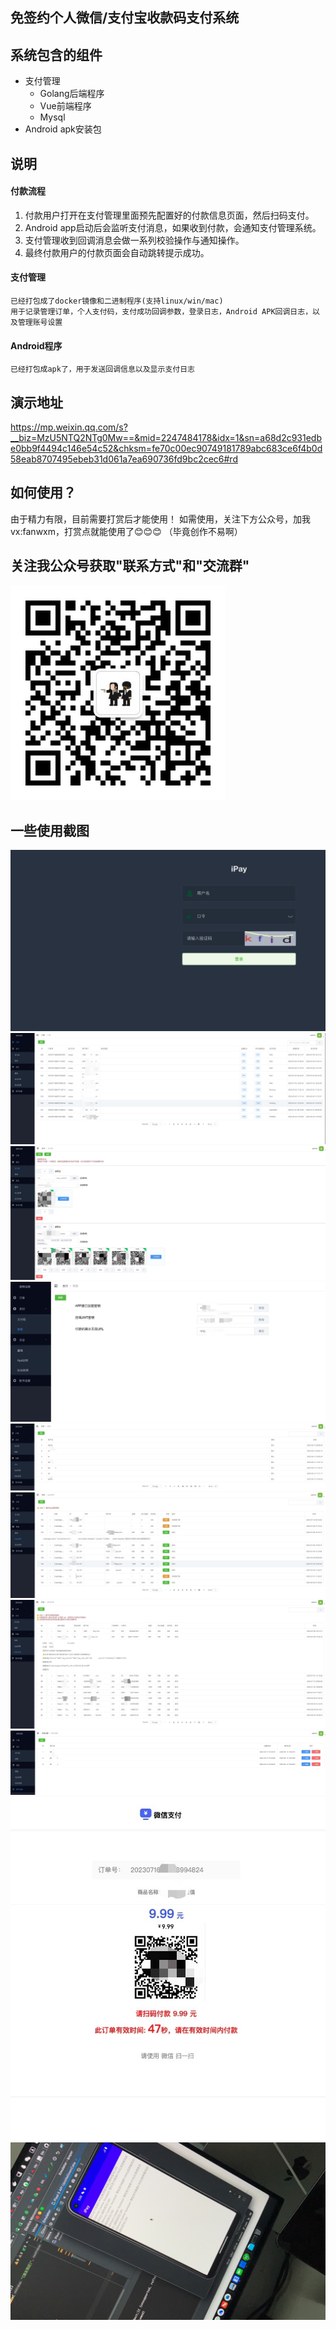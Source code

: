 ## 免签约个人微信/支付宝收款码支付系统

## 系统包含的组件
- 支付管理
  - Golang后端程序
  - Vue前端程序
  - Mysql
- Android apk安装包

## 说明
#### 付款流程
1. 付款用户打开在支付管理里面预先配置好的付款信息页面，然后扫码支付。
2. Android app启动后会监听支付消息，如果收到付款，会通知支付管理系统。
3. 支付管理收到回调消息会做一系列校验操作与通知操作。
4. 最终付款用户的付款页面会自动跳转提示成功。

#### 支付管理
```
已经打包成了docker镜像和二进制程序(支持linux/win/mac)
用于记录管理订单，个人支付码，支付成功回调参数，登录日志，Android APK回调日志，以及管理账号设置
```

#### Android程序
```
已经打包成apk了，用于发送回调信息以及显示支付日志

```

## 演示地址
https://mp.weixin.qq.com/s?__biz=MzU5NTQ2NTg0Mw==&mid=2247484178&idx=1&sn=a68d2c931edbe0bb9f4494c146e54c52&chksm=fe70c00ec90749181789abc683ce6f4b0d58eab8707495ebeb31d061a7ea690736fd9bc2cec6#rd

## 如何使用？
由于精力有限，目前需要打赏后才能使用！ 如需使用，关注下方公众号，加我vx:fanwxm，打赏点就能使用了😊😊😊 （毕竟创作不易啊）

## 关注我公众号获取"联系方式"和"交流群"
![image](https://github.com/bugfan/ipayment/blob/main/img/gzh.jpg)


## 一些使用截图
![image](https://github.com/bugfan/ipayment/blob/main/img/1.png)
![image](https://github.com/bugfan/ipayment/blob/main/img/2.jpeg)
![image](https://github.com/bugfan/ipayment/blob/main/img/3.jpeg)
![image](https://github.com/bugfan/ipayment/blob/main/img/4.jpeg)
![image](https://github.com/bugfan/ipayment/blob/main/img/5.jpeg)
![image](https://github.com/bugfan/ipayment/blob/main/img/6.jpeg)
![image](https://github.com/bugfan/ipayment/blob/main/img/7.jpeg)
![image](https://github.com/bugfan/ipayment/blob/main/img/8.jpeg)
![image](https://github.com/bugfan/ipayment/blob/main/img/9.jpeg)
![image](https://github.com/bugfan/ipayment/blob/main/img/apk.JPG)
